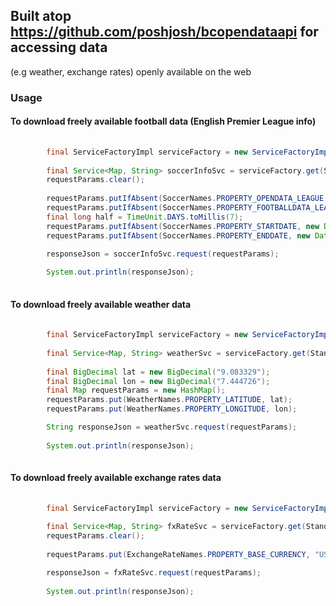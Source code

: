 ## Built atop https://github.com/poshjosh/bcopendataapi for accessing data 
(e.g weather, exchange rates) openly available on the web

### Usage

#### To download freely available football data (English Premier League info)

```java
            
        final ServiceFactoryImpl serviceFactory = new ServiceFactoryImpl(new CacheProviderImpl());
        
        final Service<Map, String> soccerInfoSvc = serviceFactory.get(StandardDataType.SOCCER);
        requestParams.clear();
        
        requestParams.putIfAbsent(SoccerNames.PROPERTY_OPENDATA_LEAGUE, SoccerNames.OPENDATA_EPL);
        requestParams.putIfAbsent(SoccerNames.PROPERTY_FOOTBALLDATA_LEAGUE, SoccerNames.FOOTBALLDATA_EPL);
        final long half = TimeUnit.DAYS.toMillis(7);
        requestParams.putIfAbsent(SoccerNames.PROPERTY_STARTDATE, new Date(System.currentTimeMillis() - half));
        requestParams.putIfAbsent(SoccerNames.PROPERTY_ENDDATE, new Date(System.currentTimeMillis() + half));

        responseJson = soccerInfoSvc.request(requestParams);
        
        System.out.println(responseJson);
            
```

#### To download freely available weather data 

```java
            
        final ServiceFactoryImpl serviceFactory = new ServiceFactoryImpl(new CacheProviderImpl());
        
        final Service<Map, String> weatherSvc = serviceFactory.get(StandardDataType.WEATHER);
        
        final BigDecimal lat = new BigDecimal("9.083329");
        final BigDecimal lon = new BigDecimal("7.444726");
        final Map requestParams = new HashMap();
        requestParams.put(WeatherNames.PROPERTY_LATITUDE, lat);
        requestParams.put(WeatherNames.PROPERTY_LONGITUDE, lon);

        String responseJson = weatherSvc.request(requestParams);
        
        System.out.println(responseJson);
            
```

#### To download freely available exchange rates data 

```java
            
        final ServiceFactoryImpl serviceFactory = new ServiceFactoryImpl(new CacheProviderImpl());
        
        final Service<Map, String> fxRateSvc = serviceFactory.get(StandardDataType.EXCHANGE_RATE);
        requestParams.clear();
        
        requestParams.put(ExchangeRateNames.PROPERTY_BASE_CURRENCY, "USD");

        responseJson = fxRateSvc.request(requestParams);
        
        System.out.println(responseJson);
            
```


